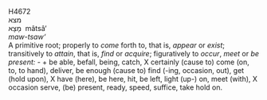 <body>
  <p>H4672<br>  מצא  <br> מָצָא  ‎  mâtsâ‘  <br><i>maw-tsaw‘ </i><br>A primitive root; properly to <i>come</i> forth to, that is, <i>appear</i> or <i>exist</i>; transitively to <i>attain</i>, that is, <i>find</i> or <i>acquire</i>; figuratively to <i>occur</i>, <i>meet</i> or <i>be</i> <i>present: - </i> + be able, befall, being, catch, X certainly (cause to) come (on, to, to hand), deliver, be enough (cause to) find (-ing, occasion, out), get (hold upon), X have (here), be here, hit, be left, light (up-) on, meet (with), X occasion serve, (be) present, ready, speed, suffice, take hold on.<br></p>
 </body>